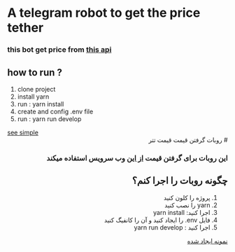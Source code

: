 # A telegram robot to get the price tether

<h3>
  this bot get price from
  <a href="https://thetherapi.herokuapp.com/">this api</a>
</h3>
<h2>how to run ?</h2>
<ol>
  <li>clone project</li>
  <li>install yarn</li>
  <li>run : yarn install</li>
  <li>create and config .env file</li>
  <li>run : yarn run develop</li>
</ol>
<a href="https://t.me/Tether_price_bot"> see simple </a>
<div dir="rtl">
  # روبات گرفتن قیمت قیمت تتر

  <h3>
    این روبات برای گرفتن قیمت
    <a href="https://thetherapi.herokuapp.com/"> از این</a> وب سرویس استفاده
    میکند
  </h3>
  <h2>چگونه روبات را اجرا کنم؟</h2>
  <ol>
    <li>پروژه را کلون کنید</li>
    <li>yarn را نصب کنید</li>
    <li>اجرا کنید: yarn install</li>
    <li>فایل env. را ایجاد کنید و آن را کانفیگ کنید</li>
    <li>اجرا کنید : yarn run develop</li>
  </ol>
  <a href="https://t.me/Tether_price_bot"> نمونه ایجاد شده </a>
</div>
